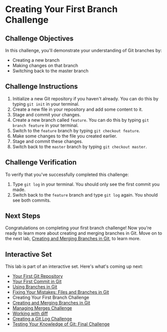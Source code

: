 # Creating Your First Branch Challenge

## Challenge Objectives

In this challenge, you'll demonstrate your understanding of Git branches by:

- Creating a new branch
- Making changes on that branch
- Switching back to the master branch

## Challenge Instructions

1. Initialize a new Git repository if you haven't already. You can do this by typing `git init` in your terminal.
2. Create a new file in your repository and add some content to it.
3. Stage and commit your changes.
4. Create a new branch called `feature`. You can do this by typing `git branch feature` in your terminal.
5. Switch to the `feature` branch by typing `git checkout feature`.
6. Make some changes to the file you created earlier.
7. Stage and commit these changes.
8. Switch back to the `master` branch by typing `git checkout master`.

## Challenge Verification

To verify that you've successfully completed this challenge:

1. Type `git log` in your terminal. You should only see the first commit you made.
2. Switch back to the `feature` branch and type `git log` again. You should see both commits.

## Next Steps

Congratulations on completing your first branch challenge! Now you're ready to learn more about creating and merging branches in Git. Move on to the next lab, [Creating and Merging Branches in Git](LINK_TO_NEXT_LAB), to learn more.

## Interactive Set

This lab is part of an interactive set. Here's what's coming up next:
- [Your First Git Repository](README.md)
- [Your First Commit in Git](first-commit.md)
- [Using Branches in Git](branchs.md)
- [Fixing Your Mistakes: Files and Branches in Git](fix-files-branchs.md)
- Creating Your First Branch Challenge
- [Creating and Merging Branches in Git](merge-branch.md)
- [Managing Merges Challenge](merge-challenge.md)
- [Working with diff](git-diff.md)
- [Creating a Git Log Challenge](git-log-challenge.md)
- [Testing Your Knowledge of Git: Final Challenge](final-challenge.md)